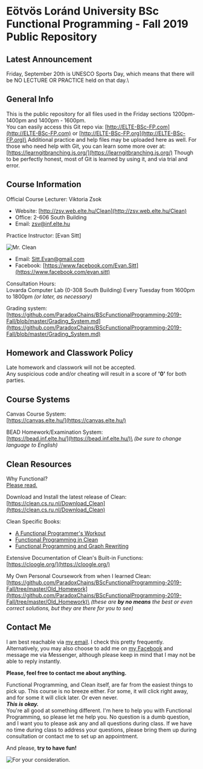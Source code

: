 # Eötvös Loránd University BSc Functional Programming - Fall 2019 Public Repository

## Latest Announcement
Friday, September 20th is UNESCO Sports Day, which means that there will be NO LECTURE OR PRACTICE held on that day.\

## General Info
This is the public repository for all files used in the Friday sections 1200pm-1400pm and 1400pm - 1600pm.\
You can easily access this Git repo via: [http://ELTE-BSc-FP.com](http://ELTE-BSc-FP.com) or [http://ELTE-BSc-FP.org](http://ELTE-BSc-FP.org)\
Additional practice and help files may be uploaded here as well. For those who need help with Git, you can learn some more over at: [https://learngitbranching.js.org/](https://learngitbranching.js.org/) Though to be perfectly honest, most of Git is learned by using it, and via trial and error.

## Course Information
Official Course Lecturer: Viktoria Zsok
- Website: [http://zsv.web.elte.hu/Clean](http://zsv.web.elte.hu/Clean)
- Office: 2-606 South Building
- Email: [zsv@inf.elte.hu](zsv@inf.elte.hu)

Practice Instructor: [Evan Sitt]

![Mr. Clean](https://upload.wikimedia.org/wikipedia/en/7/73/Mr._Clean_logo.png)
- Email: [Sitt.Evan@gmail.com](sitt.evan@gmail.com)
- Facebook: [https://www.facebook.com/Evan.Sitt](https://www.facebook.com/evan.sitt)

Consultation Hours:\
Lovarda Computer Lab (0-308 South Building) Every Tuesday from 1600pm to 1800pm *(or later, as necessary)*

Grading system:\
[https://github.com/ParadoxChains/BScFunctionalProgramming-2019-Fall/blob/master/Grading_System.md](https://github.com/ParadoxChains/BScFunctionalProgramming-2019-Fall/blob/master/Grading_System.md)

## Homework and Classwork Policy
Late homework and classwork will not be accepted.\
Any suspicious code and/or cheating will result in a score of **'0'** for both parties.

## Course Systems
Canvas Course System:\
[https://canvas.elte.hu/](https://canvas.elte.hu/)

BEAD Homework/Examination System:\
[https://bead.inf.elte.hu/](https://bead.inf.elte.hu/)\
*(be sure to change language to English)*

## Clean Resources

Why Functional?\
[Please read.](https://github.com/ParadoxChains/BScFunctionalProgramming-2019-Fall/blob/master/Why_Functional.md)

Download and Install the latest release of Clean:\
[https://clean.cs.ru.nl/Download_Clean](https://clean.cs.ru.nl/Download_Clean)

Clean Specific Books:
 - [A Functional Programmer's
   Workout](https://github.com/ParadoxChains/BScFunctionalProgramming-2019-Fall/blob/master/Resources/A%20Functional%20Programmers%20Workout.pdf)
  - [Functional Programming in
   Clean](https://github.com/ParadoxChains/BScFunctionalProgramming-2019-Fall/blob/master/Resources/CleanBookI.pdf)
  - [Functional Programming and Graph
   Rewriting](https://clean.cs.ru.nl/Functional_Programming_and_Parallel_Graph_Rewriting)

Extensive Documentation of Clean's Built-in Functions:\
[https://cloogle.org/](https://cloogle.org/)

My Own Personal Coursework from when I learned Clean:\
[https://github.com/ParadoxChains/BScFunctionalProgramming-2019-Fall/tree/master/Old_Homework](https://github.com/ParadoxChains/BScFunctionalProgramming-2019-Fall/tree/master/Old_Homework)\
*(these are **by no means** the best or even correct solutions, but they are there for you to see)*

## Contact Me
I am best reachable via [my email](sitt.evan@gmail.com). I check this pretty frequently.\
Alternatively, you may also choose to add me on [my Facebook](https://www.facebook.com/Evan.Sitt) and message me via Messenger, although please keep in mind that I may not be able to reply instantly.

**Please, feel free to contact me about anything.**

Functional Programming, and Clean itself, are far from the easiest things to pick up. This course is no breeze either. For some, it will click right away, and for some it will click later. Or even never.\
***This is okay.***\
You're all good at something different. I'm here to help you with Functional Programming, so please let me help you. No question is a dumb question, and I want you to please ask any and all questions during class. If we have no time during class to address your questions, please bring them up during consultation or contact me to set up an appointment.

And please, **try to have fun!**

![For your consideration.](http://www.phdcomics.com/comics/archive/phd051013s.gif)
